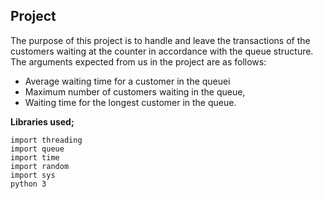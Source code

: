 ## Project

The purpose of this project is to handle and leave the transactions of the customers waiting at the counter in accordance with the queue structure. The arguments expected from us in the project are as follows:

 - Average waiting time for a customer in the queuei
 - Maximum number of customers waiting in the queue,
 - Waiting time for the longest customer in the queue.

**Libraries used;** 

	import threading
	import queue
	import time
	import random
	import sys
	python 3
